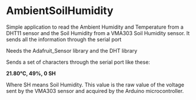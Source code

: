 # AmbientSoilHumidity
Simple application to read the Ambient Humidity and Temperature from a DHT11 sensor and the Soil Humidity from a VMA303 Soil Humidity sensor. It sends all the information through the serial port



Needs the Adafruit_Sensor library and the DHT library

Sends a set of characters through the serial port like these:

__21.80°C, 49%, 0 SH__

Where SH means Soil Humidity. This value is the raw value of the voltage sent by the VMA303 sensor and acquired by the Arduino microcontroller.





